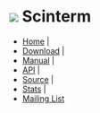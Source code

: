 # ![](images/icon.png) Scinterm

* [Home](http://foicica.com/scinterm) |
* [Download](http://foicica.com/scinterm/download) |
* [Manual](http://foicica.com/scinterm/manual.html) |
* [API](http://foicica.com/scinterm/api.html) |
* [Source](http://foicica.com/hg/scinterm) |
* [Stats](http://foicica.com/stats.html#Scinterm) |
* [Mailing List](http://foicica.com/lists)
